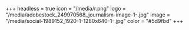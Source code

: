 +++
headless = true
icon = "/media/r.png"
logo = "/media/adobestock_249970568_journalism-image-1-.jpg"
image = "/media/social-1989152_1920-1-1280x640-1-.jpg"
color = "#5d9fbd"
+++
